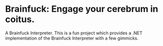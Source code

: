 Brainfuck: Engage your cerebrum in coitus.
=========

A Brainfuck Interpreter. This is a fun project which provides a .NET implementation of the Brainfuck Interpreter with a few gimmicks. 
